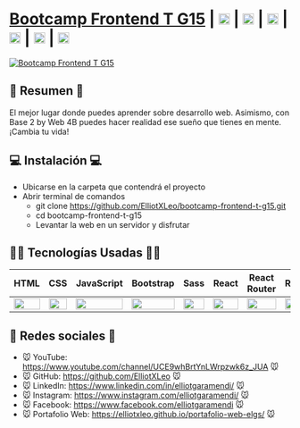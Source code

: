 # [Bootcamp Frontend T G15](https://elliotxleo.github.io/bootcamp-frontend-t-g15/) | [<img src="https://i.postimg.cc/dtPYcvbM/youtube.png" alt="YouTube" height="20px"/>](https://www.youtube.com/channel/UCE9whBrtYnLWrpzwk6z_JUA) | [<img src="https://i.postimg.cc/5NBMxTJX/github.png" alt="GitHub" height="20px"/>](https://github.com/ElliotXLeo) | [<img src="https://i.postimg.cc/J7BLFtdc/linkedin.png" alt="Linkedin" height="20px"/>](https://www.linkedin.com/in/elliotgaramendi/) | [<img src="https://i.postimg.cc/sfJtqS4W/instagram.png" alt="Instagram" height="20px"/>](https://www.instagram.com/elliotgaramendi/) | [<img src="https://i.postimg.cc/7YHyZXZX/facebook.png" alt="Facebook" height="20px"/>](https://www.facebook.com/elliotgaramendi) | [<img src="https://i.postimg.cc/65TVxg9t/world-globe.png" alt="Portafolio Web" height="20px"/>](https://elliotxleo.github.io/portafolio-web-elgs/)

[![Bootcamp Frontend T G15](https://i.postimg.cc/kg2k7v3P/lp-b2-w-4b-elgs.png)](https://elliotxleo.github.io/bootcamp-frontend-t-g15/)

## 📜 Resumen 📜
El mejor lugar donde puedes aprender sobre desarrollo web. Asimismo, con Base 2 by Web 4B puedes hacer realidad ese sueño que tienes en mente. ¡Cambia tu vida!

## 💻 Instalación 💻
- Ubicarse en la carpeta que contendrá el proyecto
- Abrir terminal de comandos
  - git clone https://github.com/ElliotXLeo/bootcamp-frontend-t-g15.git
  - cd bootcamp-frontend-t-g15
  - Levantar la web en un servidor y disfrutar

## 👨‍💻 Tecnologías Usadas 👨‍💻
<table>
  <thead>
    <tr>
      <th>HTML</th>
      <th>CSS</th>
      <th>JavaScript</th>
      <th>Bootstrap</th>
      <th>Sass</th>
      <th>React</th>
      <th>React Router</th>
      <th>Redux</th>
      <th>Axios</th>
      <th>Firebase</th>
      <th>Jest</th>
    </tr>
  </thead>
  <tbody>
    <tr>
      <td>
        <img src="https://i.postimg.cc/rF6WrLjr/html.png" width="100%" />
      </td>
      <td>
        <img src="https://i.postimg.cc/mgSDG9F2/css.png" width="100%" />
      </td>
      <td>
        <img src="https://upload.wikimedia.org/wikipedia/commons/thumb/9/99/Unofficial_JavaScript_logo_2.svg/1200px-Unofficial_JavaScript_logo_2.svg.png" width="100%" />
      </td>
      <td>
        <img
          src="https://upload.wikimedia.org/wikipedia/commons/thumb/b/b2/Bootstrap_logo.svg/1200px-Bootstrap_logo.svg.png"
          width="100%" />
      </td>
      <td>
        <img src="https://miro.medium.com/max/512/1*9U1toerFxB8aiFRreLxEUQ.png" width="100%" />
      </td>
      <td>
        <img src="https://upload.wikimedia.org/wikipedia/commons/thumb/a/a7/React-icon.svg/1280px-React-icon.svg.png"
          width="100%" />
      </td>
      <td>
        <img src="https://iconape.com/wp-content/files/sm/371377/svg/371377.svg" width="100%" />
      </td>
      <td>
        <img src="https://upload.wikimedia.org/wikipedia/commons/4/49/Redux.png" width="100%" />
      </td>
      <td>
        <img
          src="https://upload.wikimedia.org/wikipedia/commons/thumb/3/35/Axios_logo_%282017%29.svg/1200px-Axios_logo_%282017%29.svg.png"
          width="100%" />
      </td>
      <td>
        <img
          src="https://www.gstatic.com/devrel-devsite/prod/vb4b5f40392bd9ba34d31c8578d2b4bd0a5bd852eabd9554190f5a24f31b598a8/firebase/images/touchicon-180.png"
          width="100%" />
      </td>
      <td>
        <img
          src="https://nx.dev/documentation/shared/jest-logo.png"
          width="100%" />
      </td>
    </tr>
  </tbody>
</table>

## 🤗 Redes sociales 🤗
- 🐭 YouTube: https://www.youtube.com/channel/UCE9whBrtYnLWrpzwk6z_JUA 🐭
- 🐭 GitHub: https://github.com/ElliotXLeo 🐭
- 🐭 LinkedIn: https://www.linkedin.com/in/elliotgaramendi/ 🐭
- 🐭 Instagram: https://www.instagram.com/elliotgaramendi/ 🐭
- 🐭 Facebook: https://www.facebook.com/elliotgaramendi 🐭
- 🐭 Portafolio Web: https://elliotxleo.github.io/portafolio-web-elgs/ 🐭